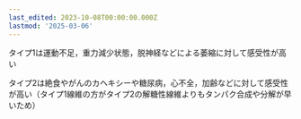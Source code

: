 ```yaml
---
last_edited: 2023-10-08T00:00:00.000Z
lastmod: '2025-03-06'
---
```





タイプ1は運動不足，重力減少状態，脱神経などによる萎縮に対して感受性が高い

タイプ2は絶食やがんのカヘキシーや糖尿病，心不全，加齢などに対して感受性が高い（タイプ1線維の方がタイプ2の解糖性線維よりもタンパク合成や分解が早いため）
